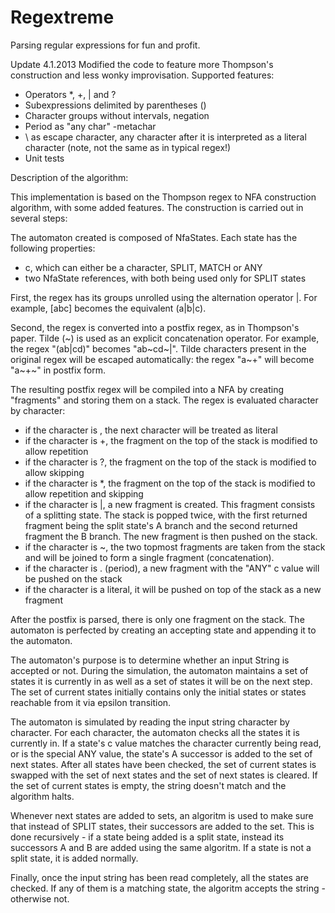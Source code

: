 Regextreme
==========

Parsing regular expressions for fun and profit.

Update 4.1.2013
Modified the code to feature more Thompson's construction and less wonky improvisation. Supported features:

 - Operators *, +, | and ?
 - Subexpressions delimited by parentheses ()
 - Character groups without intervals, negation
 - Period as "any char" -metachar
 - \ as escape character, any character after it is interpreted as a literal character (note, not the same as in typical regex!)
 - Unit tests


Description of the algorithm:

This implementation is based on the Thompson regex to NFA construction algorithm, with some added features. The construction is carried out in several steps:

The automaton created is composed of NfaStates. Each state has the following properties:
 - c, which can either be a character, SPLIT, MATCH or ANY
 - two NfaState references, with both being used only for SPLIT states

First, the regex has its groups unrolled using the alternation operator |. For example, [abc] becomes the equivalent (a|b|c).

Second, the regex is converted into a postfix regex, as in Thompson's paper. Tilde (~) is used as an explicit concatenation operator. For example, the regex "(ab|cd)" becomes "ab~cd~|". Tilde characters present in the original regex will be escaped automatically: the regex "a~+" will become "a\~+~" in postfix form.

The resulting postfix regex will be compiled into a NFA by creating "fragments" and storing them on a stack. The regex is evaluated character by character:

 - if the character is \, the next character will be treated as literal
 - if the character is +, the fragment on the top of the stack is modified to allow repetition
 - if the character is ?, the fragment on the top of the stack is modified to allow skipping
 - if the character is *, the fragment on the top of the stack is modified to allow repetition and skipping
 - if the character is |, a new fragment is created. This fragment consists of a splitting state. The stack is popped twice, with the first returned fragment being the split state's A branch and the second returned fragment the B branch. The new fragment is then pushed on the stack.
 - if the character is ~, the two topmost fragments are taken from the stack and will be joined to form a single fragment (concatenation).
 - if the character is . (period), a new fragment with the "ANY" c value will be pushed on the stack
 - if the character is a literal, it will be pushed on top of the stack as a new fragment

After the postfix is parsed, there is only one fragment on the stack. The automaton is perfected by creating an accepting state and appending it to the automaton.


The automaton's purpose is to determine whether an input String is accepted or not. During the simulation, the automaton maintains a set of states it is currently in as well as a set of states it will be on the next step. The set of current states initially contains only the initial states or states reachable from it via epsilon transition.

The automaton is simulated by reading the input string character by character. For each character, the automaton checks all the states it is currently in. If a state's c value matches the character currently being read, or is the special ANY value, the state's A successor is added to the set of next states. After all states have been checked, the set of current states is swapped with the set of next states and the set of next states is cleared. If the set of current states is empty, the string doesn't match and the algorithm halts.

Whenever next states are added to sets, an algoritm is used to make sure that instead of SPLIT states, their successors are added to the set. This is done recursively - if a state being added is a split state, instead its successors A and B are added using the same algoritm. If a state is not a split state, it is added normally.

Finally, once the input string has been read completely, all the states are checked. If any of them is a matching state, the algoritm accepts the string - otherwise not.